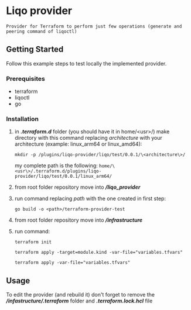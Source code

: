 # Liqo provider

    Provider for Terraform to perform just few operations (generate and peering command of liqoctl)

## Getting Started
Follow this example steps to test locally the implemented provider.

### Prerequisites
- terraform
- liqoctl
- go

### Installation
1. in ***.terraform.d*** folder (you should have it in home/\<usr\>/) make directory with this command replacing _architecture_ with your architecture (example: linux_arm64 or linux_amd64):

    ``` mkdir -p /plugins/liqo-provider/liqo/test/0.0.1/\<architecture\>/ ```

    my complete path is the following:
        ```home/\<usr\>/.terraform.d/plugins/liqo-provider/liqo/test/0.0.1/linux_arm64/```

2. from root folder repository move into ***/liqo_provider***

3. run command replacing _path_ with the one created in first step:

    ```go build -o <path>/terraform-provider-test ```

4. from root folder repository move into ***/infrastructure***

5. run command:

    ```terraform init ```

    ```terraform apply -target=module.kind -var-file="variables.tfvars"```

    ```terraform apply -var-file="variables.tfvars"```

## Usage
To edit the provider (and rebuild it) don't forget to remove the ***/infastructure/.terraform*** folder and ***.terraform.lock.hcl*** file 
